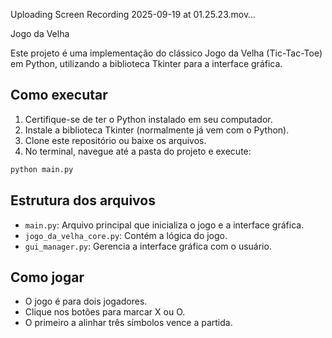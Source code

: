 


Uploading Screen Recording 2025-09-19 at 01.25.23.mov…


 
 
 
Jogo da Velha

Este projeto é uma implementação do clássico Jogo da Velha (Tic-Tac-Toe) em Python, utilizando a biblioteca Tkinter para a interface gráfica.

## Como executar

1. Certifique-se de ter o Python instalado em seu computador.
2. Instale a biblioteca Tkinter (normalmente já vem com o Python).
3. Clone este repositório ou baixe os arquivos.
4. No terminal, navegue até a pasta do projeto e execute:

```bash
python main.py
```

## Estrutura dos arquivos

- `main.py`: Arquivo principal que inicializa o jogo e a interface gráfica.
- `jogo_da_velha_core.py`: Contém a lógica do jogo.
- `gui_manager.py`: Gerencia a interface gráfica com o usuário.

## Como jogar

- O jogo é para dois jogadores.
- Clique nos botões para marcar X ou O.
- O primeiro a alinhar três símbolos vence a partida.

